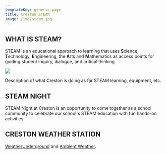 ```yaml
---
templateKey: generic-page
title: Creston STEAM
image: /img/steam.jpg
---
```

## WHAT IS STEAM?

STEAM is an educational approach to learning that uses **S**cience, **T**echnology, **E**ngineering, the **A**rts and **M**athematics as access points for guiding student inquiry, dialogue, and critical thinking.

![](/img/creston_steam2-1024x1024.jpeg)

Description of what Creston is doing as far STEAM learning, equipment, etc.

## STEAM NIGHT

STEAM Night at Creston is an opportunity to come together as a school community to celebrate our school's STEAM education with fun hands-on activities.

## CRESTON WEATHER STATION

[WeatherUnderground](https://www.wunderground.com/dashboard/pws/KORPORTL2104) and [Ambient Weather](https://ambientweather.net/dashboard/b17be0e041d2986778f2b45b5d9fd6fd).